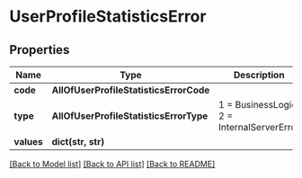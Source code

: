 # UserProfileStatisticsError

## Properties
Name | Type | Description | Notes
------------ | ------------- | ------------- | -------------
**code** | **AllOfUserProfileStatisticsErrorCode** |  | [optional] 
**type** | **AllOfUserProfileStatisticsErrorType** |   1 &#x3D; BusinessLogic  2 &#x3D; InternalServerError | [optional] 
**values** | **dict(str, str)** |  | [optional] 

[[Back to Model list]](../README.md#documentation-for-models) [[Back to API list]](../README.md#documentation-for-api-endpoints) [[Back to README]](../README.md)

